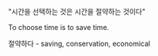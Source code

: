 "시간을 선택하는 것은 시간을 절약하는 것이다"

To choose time is to save time.

절약하다 - saving, conservation, economical
